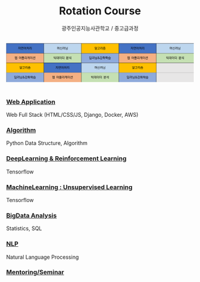 
<h1 align=center>Rotation Course</h1>
<p align=center>광주인공지능사관학교 / 중고급과정</p>
<br>
<div align=center>
<img src="schedule.png" a="schedule_class6" width=800>
</div>
<br>


### [Web Application](https://github.com/4923/GwangjuAI2/tree/master/02_Rotation/WebApplication)
Web Full Stack (HTML/CSS/JS, Django, Docker, AWS)

### [Algorithm](https://github.com/4923/GwangjuAI2/tree/master/02_Rotation/Algorithm)
Python Data Structure, Algorithm

### [DeepLearning & Reinforcement Learning](https://github.com/4923/GwangjuAI2/tree/master/02_Rotation/DeepLearning)
Tensorflow

### [MachineLearning : Unsupervised Learning](https://github.com/4923/GwangjuAI2/tree/master/02_Rotation/MachineLearning)
Tensorflow

### [BigData Analysis](https://github.com/4923/GwangjuAI2/tree/master/02_Rotation/BigData)
Statistics, SQL

### [NLP](https://github.com/4923/GwangjuAI2/tree/master/02_Rotation/NLP)
Natural Language Processing

### [Mentoring/Seminar](https://github.com/4923/GwangjuAI2/tree/master/02_Rotation/Mentoring)